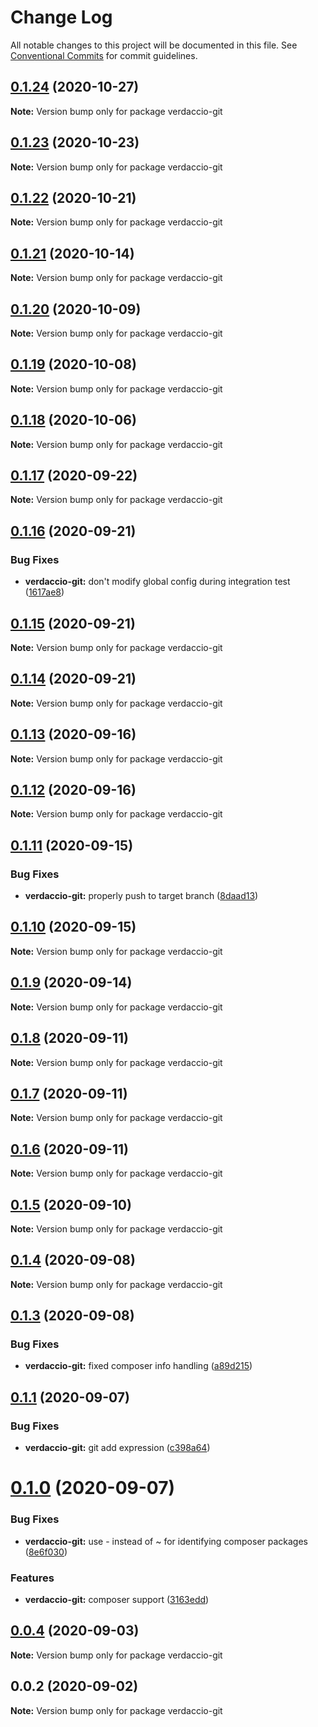 # Change Log

All notable changes to this project will be documented in this file.
See [Conventional Commits](https://conventionalcommits.org) for commit guidelines.

## [0.1.24](https://github.com/AmazeeLabs/storage-git/compare/verdaccio-git@0.1.23...verdaccio-git@0.1.24) (2020-10-27)

**Note:** Version bump only for package verdaccio-git





## [0.1.23](https://github.com/AmazeeLabs/storage-git/compare/verdaccio-git@0.1.22...verdaccio-git@0.1.23) (2020-10-23)

**Note:** Version bump only for package verdaccio-git





## [0.1.22](https://github.com/AmazeeLabs/storage-git/compare/verdaccio-git@0.1.21...verdaccio-git@0.1.22) (2020-10-21)

**Note:** Version bump only for package verdaccio-git





## [0.1.21](https://github.com/AmazeeLabs/storage-git/compare/verdaccio-git@0.1.20...verdaccio-git@0.1.21) (2020-10-14)

**Note:** Version bump only for package verdaccio-git





## [0.1.20](https://github.com/AmazeeLabs/storage-git/compare/verdaccio-git@0.1.19...verdaccio-git@0.1.20) (2020-10-09)

**Note:** Version bump only for package verdaccio-git





## [0.1.19](https://github.com/AmazeeLabs/storage-git/compare/verdaccio-git@0.1.18...verdaccio-git@0.1.19) (2020-10-08)

**Note:** Version bump only for package verdaccio-git





## [0.1.18](https://github.com/AmazeeLabs/storage-git/compare/verdaccio-git@0.1.17...verdaccio-git@0.1.18) (2020-10-06)

**Note:** Version bump only for package verdaccio-git





## [0.1.17](https://github.com/AmazeeLabs/storage-git/compare/verdaccio-git@0.1.16...verdaccio-git@0.1.17) (2020-09-22)

**Note:** Version bump only for package verdaccio-git





## [0.1.16](https://github.com/AmazeeLabs/storage-git/compare/verdaccio-git@0.1.15...verdaccio-git@0.1.16) (2020-09-21)


### Bug Fixes

* **verdaccio-git:** don't modify global config during integration test ([1617ae8](https://github.com/AmazeeLabs/storage-git/commit/1617ae893ef62907f9a1dfbcbca9bf5618bb3b86))





## [0.1.15](https://github.com/AmazeeLabs/storage-git/compare/verdaccio-git@0.1.14...verdaccio-git@0.1.15) (2020-09-21)

**Note:** Version bump only for package verdaccio-git





## [0.1.14](https://github.com/AmazeeLabs/storage-git/compare/verdaccio-git@0.1.13...verdaccio-git@0.1.14) (2020-09-21)

**Note:** Version bump only for package verdaccio-git





## [0.1.13](https://github.com/AmazeeLabs/storage-git/compare/verdaccio-git@0.1.12...verdaccio-git@0.1.13) (2020-09-16)

**Note:** Version bump only for package verdaccio-git





## [0.1.12](https://github.com/AmazeeLabs/storage-git/compare/verdaccio-git@0.1.11...verdaccio-git@0.1.12) (2020-09-16)

**Note:** Version bump only for package verdaccio-git





## [0.1.11](https://github.com/AmazeeLabs/storage-git/compare/verdaccio-git@0.1.10...verdaccio-git@0.1.11) (2020-09-15)


### Bug Fixes

* **verdaccio-git:** properly push to target branch ([8daad13](https://github.com/AmazeeLabs/storage-git/commit/8daad1326eb91fb3f9438da2ea901897481499e0))





## [0.1.10](https://github.com/AmazeeLabs/storage-git/compare/verdaccio-git@0.1.9...verdaccio-git@0.1.10) (2020-09-15)

**Note:** Version bump only for package verdaccio-git





## [0.1.9](https://github.com/AmazeeLabs/storage-git/compare/verdaccio-git@0.1.8...verdaccio-git@0.1.9) (2020-09-14)

**Note:** Version bump only for package verdaccio-git





## [0.1.8](https://github.com/AmazeeLabs/storage-git/compare/verdaccio-git@0.1.7...verdaccio-git@0.1.8) (2020-09-11)

**Note:** Version bump only for package verdaccio-git





## [0.1.7](https://github.com/AmazeeLabs/storage-git/compare/verdaccio-git@0.1.6...verdaccio-git@0.1.7) (2020-09-11)

**Note:** Version bump only for package verdaccio-git





## [0.1.6](https://github.com/AmazeeLabs/storage-git/compare/verdaccio-git@0.1.5...verdaccio-git@0.1.6) (2020-09-11)

**Note:** Version bump only for package verdaccio-git





## [0.1.5](https://github.com/AmazeeLabs/storage-git/compare/verdaccio-git@0.1.4...verdaccio-git@0.1.5) (2020-09-10)

**Note:** Version bump only for package verdaccio-git





## [0.1.4](https://github.com/AmazeeLabs/storage-git/compare/verdaccio-git@0.1.3...verdaccio-git@0.1.4) (2020-09-08)

**Note:** Version bump only for package verdaccio-git





## [0.1.3](https://github.com/AmazeeLabs/storage-git/compare/verdaccio-git@0.1.1...verdaccio-git@0.1.3) (2020-09-08)


### Bug Fixes

* **verdaccio-git:** fixed composer info handling ([a89d215](https://github.com/AmazeeLabs/storage-git/commit/a89d21502160473a5e25488d1c9f0d9a9a734ca2))





## [0.1.1](https://github.com/AmazeeLabs/storage-git/compare/verdaccio-git@0.1.0...verdaccio-git@0.1.1) (2020-09-07)


### Bug Fixes

* **verdaccio-git:** git add expression ([c398a64](https://github.com/AmazeeLabs/storage-git/commit/c398a64d899ae94375150cf9f08e5e70f9bceacf))





# [0.1.0](https://github.com/AmazeeLabs/storage-git/compare/verdaccio-git@0.0.4...verdaccio-git@0.1.0) (2020-09-07)


### Bug Fixes

* **verdaccio-git:** use - instead of ~ for identifying composer packages ([8e6f030](https://github.com/AmazeeLabs/storage-git/commit/8e6f0307a5dca7c97f9ad65135143d7fcb71f8d7))


### Features

* **verdaccio-git:** composer support ([3163edd](https://github.com/AmazeeLabs/storage-git/commit/3163eddb925f24b7786b37d735106a0b8fd32b2f))





## [0.0.4](https://github.com/AmazeeLabs/storage-git/compare/verdaccio-git@0.0.2...verdaccio-git@0.0.4) (2020-09-03)

**Note:** Version bump only for package verdaccio-git





## 0.0.2 (2020-09-02)

**Note:** Version bump only for package verdaccio-git
